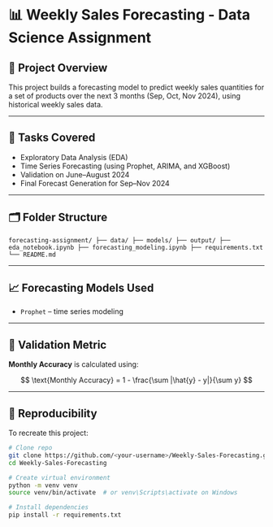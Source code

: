 # 📊 Weekly Sales Forecasting - Data Science Assignment

## 📁 Project Overview

This project builds a forecasting model to predict weekly sales quantities for a set of products over the next 3 months (Sep, Oct, Nov 2024), using historical weekly sales data.

---

## 📌 Tasks Covered

- Exploratory Data Analysis (EDA)
- Time Series Forecasting (using Prophet, ARIMA, and XGBoost)
- Validation on June–August 2024
- Final Forecast Generation for Sep–Nov 2024

---

## 🗂 Folder Structure

```forecasting-assignment/ ├── data/ ├── models/ ├── output/ ├── eda_notebook.ipynb ├── forecasting_modeling.ipynb ├── requirements.txt └── README.md ```



---

## 📈 Forecasting Models Used

- `Prophet` – time series modeling


---

## 🧪 Validation Metric

**Monthly Accuracy** is calculated using:

$$
\text{Monthly Accuracy} = 1 - \frac{\sum |\hat{y} - y|}{\sum y}
$$


---

## 🔁 Reproducibility

To recreate this project:

```bash
# Clone repo
git clone https://github.com/<your-username>/Weekly-Sales-Forecasting.git
cd Weekly-Sales-Forecasting

# Create virtual environment 
python -m venv venv
source venv/bin/activate  # or venv\Scripts\activate on Windows

# Install dependencies
pip install -r requirements.txt








